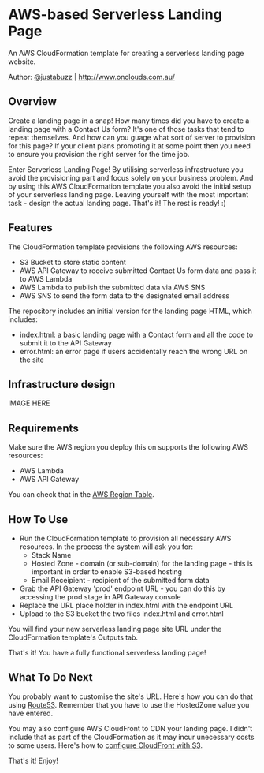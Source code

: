 # AWS-based Serverless Landing Page
An AWS CloudFormation template for creating a serverless landing page website.

Author: [@justabuzz] | http://www.onclouds.com.au/

## Overview
Create a landing page in a snap! How many times did you have to create a landing page with a Contact Us form? It's one of those tasks that tend to repeat themselves. And how can you guage what sort of server to provision for this page? If your client plans promoting it at some point then you need to ensure you provision the right server for the time job.

Enter Serverless Landing Page! By utilising serverless infrastructure you avoid the provisioning part and focus solely on your business problem. And by using this AWS CloudFormation template you also avoid the initial setup of your serverless landing page. Leaving yourself with the most important task - design the actual landing page. That's it! The rest is ready! :)

## Features
The CloudFormation template provisions the following AWS resources:
* S3 Bucket to store static content
* AWS API Gateway to receive submitted Contact Us form data and pass it to AWS Lambda
* AWS Lambda to publish the submitted data via AWS SNS
* AWS SNS to send the form data to the designated email address

The repository includes an initial version for the landing page HTML, which includes:
* index.html: a basic landing page with a Contact form and all the code to submit it to the API Gateway
* error.html: an error page if users accidentally reach the wrong URL on the site

## Infrastructure design
IMAGE HERE

## Requirements
Make sure the AWS region you deploy this on supports the following AWS resources:
* AWS Lambda
* AWS API Gateway

You can check that in the [AWS Region Table].

## How To Use
* Run the CloudFormation template to provision all necessary AWS resources. In the process the system will ask you for:
    * Stack Name
    * Hosted Zone - domain (or sub-domain) for the landing page - this is important in order to enable S3-based hosting
    * Email Receipient - recipient of the submitted form data
* Grab the API Gateway 'prod' endpoint URL - you can do this by accessing the prod stage in API Gateway console
* Replace the URL place holder in index.html with the endpoint URL
* Upload to the S3 bucket the two files index.html and error.html

You will find your new serverless landing page site URL under the CloudFormation template's Outputs tab.

That's it! You have a fully functional serverless landing page!

## What To Do Next
You probably want to customise the site's URL. Here's how you can do that using [Route53]. Remember that you have to use the HostedZone value you have entered.

You may also configure AWS CloudFront to CDN your landing page. I didn't include that as part of the CloudFormation as it may incur unecessary costs to some users. Here's how to [configure CloudFront with S3].

That's it! Enjoy!

   [@justabuzz]: <https://github.com/justabuzz/>
   [AWS Region Table]: <https://aws.amazon.com/about-aws/global-infrastructure/regional-product-services/>
   [Route53]: <http://docs.aws.amazon.com/gettingstarted/latest/swh/getting-started-configure-route53.html>
   [configure CloudFront with S3]: <http://docs.aws.amazon.com/gettingstarted/latest/swh/getting-started-create-cfdist.html>
